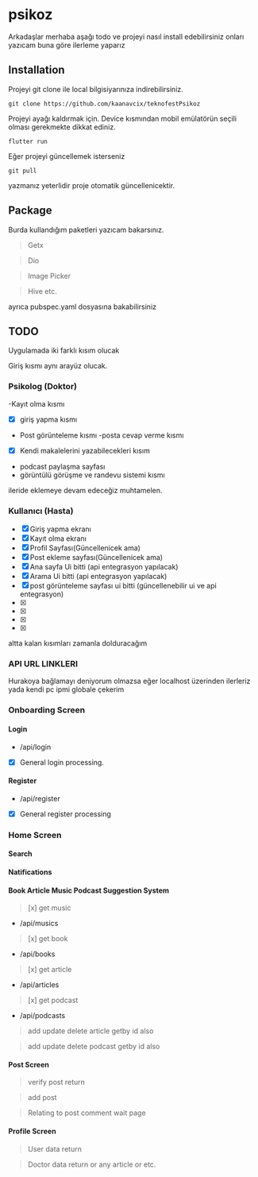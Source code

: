 # psikoz

Arkadaşlar merhaba aşağı todo ve projeyi nasıl install edebilirsiniz onları yazıcam buna göre ilerleme yaparız

## Installation
Projeyi git clone ile local bilgisiyarınıza indirebilirsiniz.
```
git clone https://github.com/kaanavcix/teknofestPsikoz

```
Projeyi ayağı kaldırmak için. Device kısmından mobil emülatörün seçili olması gerekmekte dikkat ediniz.

``` 
flutter run 

```

Eğer projeyi güncellemek isterseniz 

``` 
git pull

```
yazmanız yeterlidir proje otomatik güncellenicektir.
## Package

Burda kullandığım paketleri yazıcam bakarsınız.
>Getx

>Dio

>Image Picker

>Hive etc. 

ayrıca pubspec.yaml dosyasına bakabilirsiniz
## TODO 

Uygulamada iki farklı kısım olucak 

Giriş kısmı aynı arayüz olucak. 
### Psikolog (Doktor)
 -Kayıt olma kısmı 
 - [x] giriş yapma kısmı 
 - Post görünteleme kısmı
 -posta cevap verme kısmı
 - [x] Kendi makalelerini yazabilecekleri kısım 
 - podcast paylaşma sayfası
 - görüntülü görüşme ve randevu sistemi kısmı

 ileride eklemeye devam edeceğiz muhtamelen.
### Kullanıcı (Hasta) 

- [x] Giriş yapma ekranı
- [x] Kayıt olma ekranı
- [x] Profil Sayfası(Güncellenicek ama)
- [x] Post ekleme sayfası(Güncellenicek ama)
- [x] Ana sayfa Ui bitti (api entegrasyon yapılacak)
- [x] Arama Ui bitti (api entegrasyon yapılacak)
- [x] post görünteleme sayfası ui bitti (güncellenebilir ui ve api entegrasyon)
- [x] 
- [x]
- [x]
- [x]

altta kalan kısımları zamanla dolduracağım 


### API URL LINKLERI
Hurakoya bağlamayı deniyorum olmazsa eğer localhost üzerinden ilerleriz yada kendi pc ipmi globale çekerim
### Onboarding Screen
#### Login
- /api/login

- [x] General login processing.


#### Register
- /api/register
- [x] General register processing 


### Home Screen

#### Search 

#### Natifications
#### Book Article Music Podcast Suggestion System 

> [x] get music
- /api/musics

> [x] get book
- /api/books

> [x] get article 
- /api/articles

> [x] get podcast
- /api/podcasts

> add update delete article getby id also 

> add update delete podcast  getby id also

#### Post Screen
> verify post return 

> add post

> Relating to post comment wait page

#### Profile Screen 

> User data return 

> Doctor data return or any article or etc.









